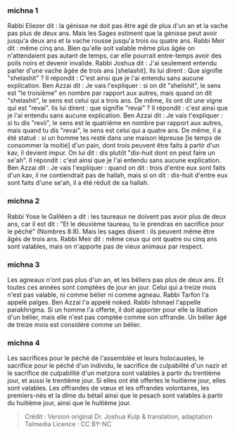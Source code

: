 
### michna 1
Rabbi Eliezer dit : la génisse ne doit pas être agé de plus d'un an et la vache pas plus de deux ans. Mais les Sages estiment que la génisse peut avoir jusqu'a deux ans et la vache rousse jusqu'a trois ou quatre ans. Rabbi Meir dit : même cinq ans. Bien qu'elle soit valable même plus âgée on n'attendaient pas autant de temps, car elle pourrait entre-temps avoir des poils noirs et devenir invalide. Rabbi Joshua dit : J'ai seulement entendu parler d'une vache âgée de trois ans [shelashit]. Ils lui dirent : Que signifie "shelashit" ? Il répondit : C'est ainsi que je l'ai entendu sans aucune explication. Ben Azzai dit : Je vais l'expliquer : si on dit "shelishit", le sens est "le troisième" en nombre par rapport aux autres, mais quand on dit "shelashit", le sens est celui qui a trois ans. De même, ils ont dit une vigne qui est "revai". Ils lui dirent : que signifie "revai" ? Il répondit : c'est ainsi que je l'ai entendu sans aucune explication. Ben Azzai dit : Je vais t'expliquer : si tu dis "revii", le sens est le quatrième en nombre par rapport aux autres, mais quand tu dis "revai", le sens est celui qui a quatre ans. De même, il a été statué : si un homme tes resté dans une maison lépreuse [le temps de consommer la moitié] d'un pain, dont trois peuvent être faits à partir d'un kav, il devient impur. On lui dit : dis plutôt "dix-huit dont on peut faire un se'ah". Il répondit : c'est ainsi que je l'ai entendu sans aucune explication. Ben Azzai dit : Je vais l'expliquer : quand on dit : trois d'entre eux sont faits d'un kav, il ne contiendrait pas de hallah, mais si on dit : dix-huit d'entre eux sont faits d'une se'ah, il a été réduit de sa hallah.

### michna 2
Rabbi Yose le Galiléen a dit : les taureaux ne doivent pas avoir plus de deux ans, car il est dit : "Et le deuxième taureau, tu le prendras en sacrifice pour le péché" (Nombres 8:8). Mais les sages disent : ils peuvent même être âgés de trois ans. Rabbi Meir dit : même ceux qui ont quatre ou cinq ans sont valables, mais on n'apporte pas de vieux animaux par respect.

### michna 3
Les agneaux n'ont pas plus d'un an, et les béliers pas plus de deux ans. Et toutes ces années sont comptées de jour en jour. Celui qui a treize mois n'est pas valable, ni comme bélier ni comme agneau. Rabbi Tarfon l'a appelé palges. Ben Azzai l'a appelé noked. Rabbi Ishmael l'appelle parakhrigma. Si un homme l'a offerte, il doit apporter pour elle la libation d'un bélier, mais elle n'est pas comptée comme son offrande. Un bélier âgé de treize mois est considéré comme un bélier.

### michna 4
Les sacrifices pour le péché de l'assemblée et leurs holocaustes, le sacrifice pour le péché d'un individu, le sacrifice de culpabilité d'un nazir et le sacrifice de culpabilité d'un metzora sont valables à partir du trentième jour, et aussi le trentième jour. Si elles ont été offertes le huitième jour, elles sont valables. Les offrandes de vœux et les offrandes volontaires, les premiers-nés et la dîme du bétail ainsi que le pesach sont valables à partir du huitième jour, ainsi que le huitième jour.

>Crédit : Version original Dr. Joshua Kulp & translation, adaptation Talmedia
>Licence : CC BY-NC